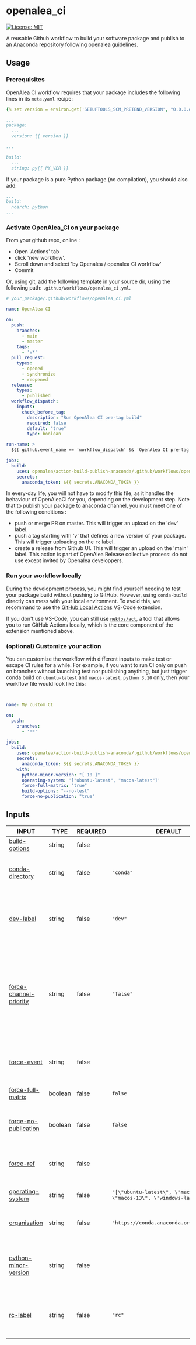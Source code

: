# openalea_ci

[![License: MIT](https://img.shields.io/badge/License-MIT-yellow.svg)](https://opensource.org/licenses/MIT)

A reusable Github workflow to build your software package and publish to an Anaconda repository following openalea guidelines.

## Usage

### Prerequisites

OpenAlea CI workflow requires that your package includes the following lines in its `meta.yaml` recipe:

```yaml
{% set version = environ.get('SETUPTOOLS_SCM_PRETEND_VERSION', "0.0.0.dev") %}

...
package:
  ...
  version: {{ version }}

...

build:
  ...
  string: py{{ PY_VER }}
```

If your package is a pure Python package (no compilation), you should also add:

```yaml
...
build:
  noarch: python
...
```


### Activate OpenAlea_CI on your package

From your github repo, online :
- Open 'Actions' tab
- click 'new workflow'.
- Scroll down and select 'by Openalea / openalea CI workflow'
- Commit

Or, using git, add the following template in your source dir, using the following path: `.github/workflows/openalea_ci.yml`.


```yaml
# your_package/.github/workflows/openalea_ci.yml

name: OpenAlea CI

on:
  push:
    branches:
      - main
      - master
    tags:
      - 'v*'
  pull_request:
    types:
      - opened
      - synchronize
      - reopened
  release:
    types:
      - published
  workflow_dispatch:
    inputs:
      check_before_tag:
        description: "Run OpenAlea CI pre-tag build"
        required: false
        default: "true"
        type: boolean

run-name: >
  ${{ github.event_name == 'workflow_dispatch' && 'OpenAlea CI pre-tag build' || 'OpenAlea CI' }}

jobs:
  build:
    uses: openalea/action-build-publish-anaconda/.github/workflows/openalea_ci.yml@main
    secrets:
      anaconda_token: ${{ secrets.ANACONDA_TOKEN }}
```

In every-day life, you will not have to modify this file, as it handles the behaviour of OpenAleaCI for you, 
depending on the development step.
Note that to publish your package to anaconda channel, you must meet one of the following conditions :
- push or merge PR on master. This will trigger an upload on the 'dev' label.
- push a tag starting with 'v' that defines a new version of your package. This will trigger uploading on the `rc` label.
- create a release from Github UI. This will trigger an upload on the 'main' label. This action is part of OpenAlea Release collective process: do not use except invited by Openalea developpers.

### Run your workflow locally

During the development process, you might find yourself needing to test your package build without pushing to GitHub. However, using `conda-build` directly can mess with your local environment. To avoid this, we recommand to use the [GitHub Local Actions](https://marketplace.visualstudio.com/items?itemName=SanjulaGanepola.github-local-actions) VS-Code extension.

If you don't use VS-Code, you can still use [`nektos/act`](https://nektosact.com/), a tool that allows you to run GitHub Actions locally, which is the core component of the extension mentioned above.

### (optional) Customize your action

You can customize the workflow with different inputs to make test or escape CI rules for a while.
For example, if you want to run CI only on push on branches without launching test nor publishing anything, but just trigger conda build on `ubuntu-latest` and `macos-latest`, `python 3.10` only, then your workflow file would look like this:

```yaml


name: My custom CI

on:
  push:
    branches:
      - '**'

jobs:
  build:
    uses: openalea/action-build-publish-anaconda/.github/workflows/openalea_ci.yml@main
    secrets:
      anaconda_token: ${{ secrets.ANACONDA_TOKEN }}
    with:
      python-minor-version: "[ 10 ]"
      operating-system: '["ubuntu-latest", "macos-latest"]'
      force-full-matrix: "true"
      build-options: "--no-test"
      force-no-publication: "true"


```

## Inputs

<!-- AUTO-DOC-INPUT:START - Do not remove or modify this section -->

|                                               INPUT                                                |  TYPE   | REQUIRED |                                   DEFAULT                                   |                                                                                     DESCRIPTION                                                                                      |
|----------------------------------------------------------------------------------------------------|---------|----------|-----------------------------------------------------------------------------|--------------------------------------------------------------------------------------------------------------------------------------------------------------------------------------|
|              <a name="input_build-options"></a>[build-options](#input_build-options)               | string  |  false   |                                                                             |                                                                            Build options for conda build.                                                                            |
|           <a name="input_conda-directory"></a>[conda-directory](#input_conda-directory)            | string  |  false   |                                  `"conda"`                                  |                                                           Directory containing the conda recipe. <br>Default is "conda".                                                             |
|                    <a name="input_dev-label"></a>[dev-label](#input_dev-label)                     | string  |  false   |                                   `"dev"`                                   |                                            The label used for publishing <br>development versions (latest version of master/main branch)                                             |
| <a name="input_force-channel-priority"></a>[force-channel-priority](#input_force-channel-priority) | string  |  false   |                                  `"false"`                                  | Force channels priority used for <br>build (coma separated format), regardless of context. <br>If false (default), priority list <br>is computed by action depending <br>on context  |
|                 <a name="input_force-event"></a>[force-event](#input_force-event)                  | string  |  false   |                                                                             |                                                      If defined, override actual calling <br>event (eg push, pull-request...)                                                        |
|        <a name="input_force-full-matrix"></a>[force-full-matrix](#input_force-full-matrix)         | boolean |  false   |                                   `false`                                   |                                                                       Force build on full os <br>x py matrix.                                                                        |
|    <a name="input_force-no-publication"></a>[force-no-publication](#input_force-no-publication)    | boolean |  false   |                                   `false`                                   |                                                           Prevent publication (forbid ci to publish anything on anaconda)                                                            |
|                    <a name="input_force-ref"></a>[force-ref](#input_force-ref)                     | string  |  false   |                                                                             |                                                          If defined, override actual calling <br>ref (eg refs/heads/main)                                                            |
|          <a name="input_operating-system"></a>[operating-system](#input_operating-system)          | string  |  false   | `"[\"ubuntu-latest\", \"macos-latest\", \"macos-13\", \"windows-latest\"]"` |                                                                            List of OS covered by <br>CI.                                                                             |
|                <a name="input_organisation"></a>[organisation](#input_organisation)                | string  |  false   |                  `"https://conda.anaconda.org/openalea3"`                   |                                                              Channel of the organisation hosting <br>the publications                                                                |
|    <a name="input_python-minor-version"></a>[python-minor-version](#input_python-minor-version)    | string  |  false   |                                                                             |                                          List of python minor versions <br>covered by CI. Leave empty <br>to auto-fetch from conda-forge.                                            |
|                      <a name="input_rc-label"></a>[rc-label](#input_rc-label)                      | string  |  false   |                                   `"rc"`                                    |                                                    The label used for publishing <br>release candidates versions (latest v* tag)                                                     |

<!-- AUTO-DOC-INPUT:END -->